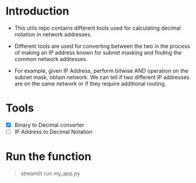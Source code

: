 # Introduction

* This utils repo contains different tools used for calculating decimal notation in network addresses.

* Different tools are used for converting between the two in the process of making an IP address known for subnet masking and finding the common network addresses.

* For example, given IP Address, perform bitwise AND operation on the subnet mask, obtain network. We can tell if two different IP addresses are on the same network or if they require additional routing.


# Tools

* [x] Binary to Decimal converter
* [ ] IP Address to Decimal Notation

# Run the function
> streamlit run my_app.py
